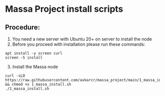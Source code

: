 # Massa Project install scripts
## Procedure:
1. You need a new server with Ubuntu 20+ on server to install the node
2. Before you proceed with installation please run these commands:
```
apt install -y screen curl
screen -S install
```
3. Install the Massa node
```
curl -sLO https://raw.githubusercontent.com/avkarcr/massa_project/main/1_massa_install.sh && chmod +x 1_massa_install.sh
./1_massa_install.sh
```
